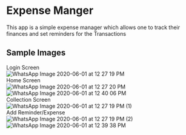 # Expense Manger
This app is a simple expense manager which allows one to track their finances and set reminders for the Transactions
<br/>

## Sample Images
Login Screen <br/>
![WhatsApp Image 2020-06-01 at 12 27 19 PM](https://user-images.githubusercontent.com/36541302/83384608-39383c80-a405-11ea-8801-495f144e2c66.jpeg)
<br/>
Home Screen <br/>
![WhatsApp Image 2020-06-01 at 12 27 20 PM](https://user-images.githubusercontent.com/36541302/83384663-5b31bf00-a405-11ea-99aa-75c48083da6d.jpeg)
![WhatsApp Image 2020-06-01 at 12 40 06 PM](https://user-images.githubusercontent.com/36541302/83384667-5c62ec00-a405-11ea-9fd4-a22c993b1a9e.jpeg)
<br/>
Collection Screen <br/>
![WhatsApp Image 2020-06-01 at 12 27 19 PM (1)](https://user-images.githubusercontent.com/36541302/83384698-76043380-a405-11ea-86da-054551ce49b4.jpeg)
<br/>
Add Reminder/Expense <br/>
![WhatsApp Image 2020-06-01 at 12 27 19 PM (2)](https://user-images.githubusercontent.com/36541302/83384739-89170380-a405-11ea-9d2e-3d7730b0a8fa.jpeg)
![WhatsApp Image 2020-06-01 at 12 39 38 PM](https://user-images.githubusercontent.com/36541302/83384743-8a483080-a405-11ea-8d88-31163929b764.jpeg)
